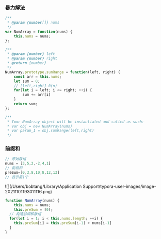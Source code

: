 ### 暴力解法

```js
/**
 * @param {number[]} nums
 */
var NumArray = function(nums) {
    this.nums = nums;
};

/** 
 * @param {number} left 
 * @param {number} right
 * @return {number}
 */
NumArray.prototype.sumRange = function(left, right) {
    const arr = this.nums;
    let sum = 0;
    // [left,right] 0(n)
    for(let i = left; i <= right; ++i) {
        sum += arr[i]
    }
    return sum;
};

/**
 * Your NumArray object will be instantiated and called as such:
 * var obj = new NumArray(nums)
 * var param_1 = obj.sumRange(left,right)
 */
```

### 前缀和

```js
// 原始数组
nums = [3,5,2,-2,4,1]
// 前缀和
preSum=[0,3,8,10,8,12,13]
// 表示第1个
```



![](/Users/bobtang/Library/Application Support/typora-user-images/image-20211101193011116.png)

```js
function NumArray(nums) {
  	this.nums = nums;
  	this.preSum = [0];
  // 构造前缀和数组
  for(let i = 1; i < this.nums.length; ++i) {
    this.preSum[i] = this.preSum[i-1] + nums[i-1]
  }
}
```




